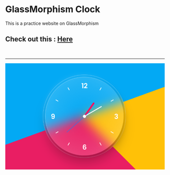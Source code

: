 # GlassMorphism Clock

This is a practice website on GlassMorphism

## Check out this : [Here](https://glassy-clock-444.netlify.app/)
<br>
<hr>
<img src="./img/Glass_clock.png">
